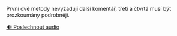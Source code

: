 
První dvě metody nevyžadují další komentář, třetí a čtvrtá musí být prozkoumány podrobněji.

[🔊 Poslechnout audio](/data/7-paragraphs/audio/chapter_87/para_005-Prvn-dv-metody-nevyaduj-dal-koment-tet.mp3)
